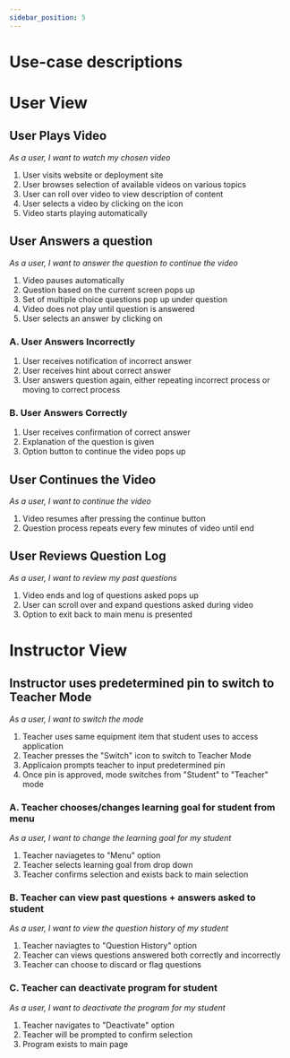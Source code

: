 ```yaml
---
sidebar_position: 5
---
```

# Use-case descriptions

# User View
## User Plays Video
*As a user, I want to watch my chosen video*
1. User visits website or deployment site 
2. User browses selection of available videos on various topics
3. User can roll over video to view description of content
4. User selects a video by clicking on the icon
5. Video starts playing automatically

## User Answers a question
*As a user, I want to answer the question to continue the video*
1. Video pauses automatically
2. Question based on the current screen pops up
3. Set of multiple choice questions pop up under question
4. Video does not play until question is answered
5. User selects an answer by clicking on

### A. User Answers Incorrectly
1. User receives notification of incorrect answer
2. User receives hint about correct answer
3. User answers question again, either repeating incorrect process or moving to correct process

### B. User Answers Correctly
1. User receives confirmation of correct answer
2. Explanation of the question is given
3. Option button to continue the video pops up

## User Continues the Video
*As a user, I want to continue the video*
1. Video resumes after pressing the continue button
2. Question process repeats every few minutes of video until end

## User Reviews Question Log
*As a user, I want to review my past questions*
1. Video ends and log of questions asked pops up 
2. User can scroll over and expand questions asked during video
3. Option to exit back to main menu is presented

# Instructor View
## Instructor uses predetermined pin to switch to Teacher Mode
*As a user, I want to switch the mode*
1. Teacher uses same equipment item that student uses to access application
2. Teacher presses the "Switch" icon to switch to Teacher Mode
3. Applicaion prompts teacher to input predetermined pin
4. Once pin is approved, mode switches from "Student" to "Teacher" mode

### A. Teacher chooses/changes learning goal for student from menu
*As a user, I want to change the learning goal for my student*
1. Teacher naviagetes to "Menu" option
2. Teacher selects learning goal from drop down
3. Teacher confirms selection and exists back to main selection

### B. Teacher can view past questions + answers asked to student
*As a user, I want to view the question history of my student*
1. Teacher naviagtes to "Question History" option
2. Teacher can views questions answered both correctly and incorrectly
3. Teacher can choose to discard or flag questions 

### C. Teacher can deactivate program for student
*As a user, I want to deactivate the program for my student*
1. Teacher navigates to "Deactivate" option
2. Teacher will be prompted to confirm selection
3. Program exists to main page

